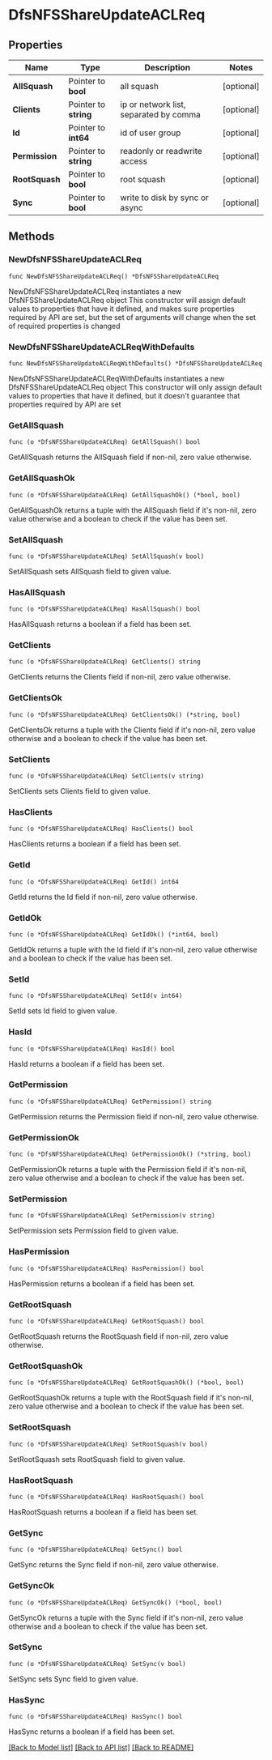 # DfsNFSShareUpdateACLReq

## Properties

Name | Type | Description | Notes
------------ | ------------- | ------------- | -------------
**AllSquash** | Pointer to **bool** | all squash | [optional] 
**Clients** | Pointer to **string** | ip or network list, separated by comma | [optional] 
**Id** | Pointer to **int64** | id of user group | [optional] 
**Permission** | Pointer to **string** | readonly or readwrite access | [optional] 
**RootSquash** | Pointer to **bool** | root squash | [optional] 
**Sync** | Pointer to **bool** | write to disk by sync or async | [optional] 

## Methods

### NewDfsNFSShareUpdateACLReq

`func NewDfsNFSShareUpdateACLReq() *DfsNFSShareUpdateACLReq`

NewDfsNFSShareUpdateACLReq instantiates a new DfsNFSShareUpdateACLReq object
This constructor will assign default values to properties that have it defined,
and makes sure properties required by API are set, but the set of arguments
will change when the set of required properties is changed

### NewDfsNFSShareUpdateACLReqWithDefaults

`func NewDfsNFSShareUpdateACLReqWithDefaults() *DfsNFSShareUpdateACLReq`

NewDfsNFSShareUpdateACLReqWithDefaults instantiates a new DfsNFSShareUpdateACLReq object
This constructor will only assign default values to properties that have it defined,
but it doesn't guarantee that properties required by API are set

### GetAllSquash

`func (o *DfsNFSShareUpdateACLReq) GetAllSquash() bool`

GetAllSquash returns the AllSquash field if non-nil, zero value otherwise.

### GetAllSquashOk

`func (o *DfsNFSShareUpdateACLReq) GetAllSquashOk() (*bool, bool)`

GetAllSquashOk returns a tuple with the AllSquash field if it's non-nil, zero value otherwise
and a boolean to check if the value has been set.

### SetAllSquash

`func (o *DfsNFSShareUpdateACLReq) SetAllSquash(v bool)`

SetAllSquash sets AllSquash field to given value.

### HasAllSquash

`func (o *DfsNFSShareUpdateACLReq) HasAllSquash() bool`

HasAllSquash returns a boolean if a field has been set.

### GetClients

`func (o *DfsNFSShareUpdateACLReq) GetClients() string`

GetClients returns the Clients field if non-nil, zero value otherwise.

### GetClientsOk

`func (o *DfsNFSShareUpdateACLReq) GetClientsOk() (*string, bool)`

GetClientsOk returns a tuple with the Clients field if it's non-nil, zero value otherwise
and a boolean to check if the value has been set.

### SetClients

`func (o *DfsNFSShareUpdateACLReq) SetClients(v string)`

SetClients sets Clients field to given value.

### HasClients

`func (o *DfsNFSShareUpdateACLReq) HasClients() bool`

HasClients returns a boolean if a field has been set.

### GetId

`func (o *DfsNFSShareUpdateACLReq) GetId() int64`

GetId returns the Id field if non-nil, zero value otherwise.

### GetIdOk

`func (o *DfsNFSShareUpdateACLReq) GetIdOk() (*int64, bool)`

GetIdOk returns a tuple with the Id field if it's non-nil, zero value otherwise
and a boolean to check if the value has been set.

### SetId

`func (o *DfsNFSShareUpdateACLReq) SetId(v int64)`

SetId sets Id field to given value.

### HasId

`func (o *DfsNFSShareUpdateACLReq) HasId() bool`

HasId returns a boolean if a field has been set.

### GetPermission

`func (o *DfsNFSShareUpdateACLReq) GetPermission() string`

GetPermission returns the Permission field if non-nil, zero value otherwise.

### GetPermissionOk

`func (o *DfsNFSShareUpdateACLReq) GetPermissionOk() (*string, bool)`

GetPermissionOk returns a tuple with the Permission field if it's non-nil, zero value otherwise
and a boolean to check if the value has been set.

### SetPermission

`func (o *DfsNFSShareUpdateACLReq) SetPermission(v string)`

SetPermission sets Permission field to given value.

### HasPermission

`func (o *DfsNFSShareUpdateACLReq) HasPermission() bool`

HasPermission returns a boolean if a field has been set.

### GetRootSquash

`func (o *DfsNFSShareUpdateACLReq) GetRootSquash() bool`

GetRootSquash returns the RootSquash field if non-nil, zero value otherwise.

### GetRootSquashOk

`func (o *DfsNFSShareUpdateACLReq) GetRootSquashOk() (*bool, bool)`

GetRootSquashOk returns a tuple with the RootSquash field if it's non-nil, zero value otherwise
and a boolean to check if the value has been set.

### SetRootSquash

`func (o *DfsNFSShareUpdateACLReq) SetRootSquash(v bool)`

SetRootSquash sets RootSquash field to given value.

### HasRootSquash

`func (o *DfsNFSShareUpdateACLReq) HasRootSquash() bool`

HasRootSquash returns a boolean if a field has been set.

### GetSync

`func (o *DfsNFSShareUpdateACLReq) GetSync() bool`

GetSync returns the Sync field if non-nil, zero value otherwise.

### GetSyncOk

`func (o *DfsNFSShareUpdateACLReq) GetSyncOk() (*bool, bool)`

GetSyncOk returns a tuple with the Sync field if it's non-nil, zero value otherwise
and a boolean to check if the value has been set.

### SetSync

`func (o *DfsNFSShareUpdateACLReq) SetSync(v bool)`

SetSync sets Sync field to given value.

### HasSync

`func (o *DfsNFSShareUpdateACLReq) HasSync() bool`

HasSync returns a boolean if a field has been set.


[[Back to Model list]](../README.md#documentation-for-models) [[Back to API list]](../README.md#documentation-for-api-endpoints) [[Back to README]](../README.md)


